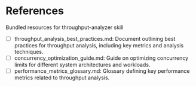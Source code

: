# References

Bundled resources for throughput-analyzer skill

- [ ] throughput_analysis_best_practices.md: Document outlining best practices for throughput analysis, including key metrics and analysis techniques.
- [ ] concurrency_optimization_guide.md: Guide on optimizing concurrency limits for different system architectures and workloads.
- [ ] performance_metrics_glossary.md: Glossary defining key performance metrics related to throughput analysis.
